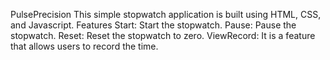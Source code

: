 PulsePrecision
This simple stopwatch application is built using HTML, CSS, and Javascript.
Features
Start: Start  the stopwatch.
Pause: Pause the stopwatch.
Reset: Reset the stopwatch to zero.
ViewRecord: It is a feature that allows users to record the time.


